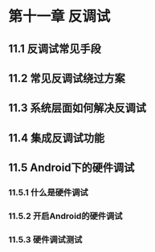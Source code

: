 # 第十一章 反调试

## 11.1 反调试常见手段



## 11.2 常见反调试绕过方案



## 11.3 系统层面如何解决反调试



## 11.4 集成反调试功能



## 11.5 Android下的硬件调试

### 11.5.1 什么是硬件调试

### 11.5.2 开启Android的硬件调试

### 11.5.3 硬件调试测试



